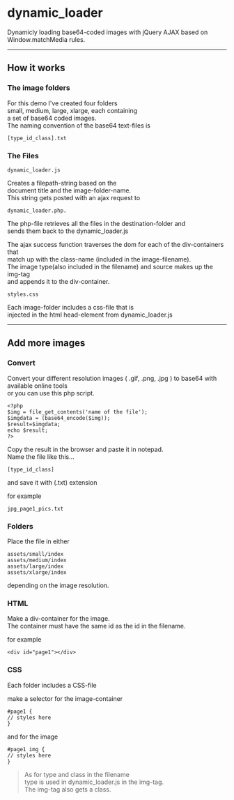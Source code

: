 # dynamic_loader #
Dynamicly loading base64-coded images with jQuery AJAX based on Window.matchMedia rules. 

----------

## How it works ##

### The image folders ###

For this demo I've created four folders  
small, medium, large, xlarge, each containing  
a set of base64 coded images.   
The naming convention of the base64 text-files is

	[type_id_class].txt    

### The Files ###
	
	dynamic_loader.js  
Creates a filepath-string based on the  
document title and the image-folder-name.  
This string gets posted with an ajax request to   
	
	dynamic_loader.php. 
The php-file retrieves all the files in the destination-folder and  
sends them back to the dynamic_loader.js  

The ajax success function traverses the dom for each of the div-containers that  
match up with the class-name (included in the image-filename).    
The image type(also included in the filename) and source makes up the img-tag  
and appends it to the div-container.

	styles.css   
Each image-folder includes a css-file that is    
injected in the html head-element from dynamic_loader.js   
  
----------



## Add more images ##
  
  
    
### Convert ###
    
Convert your different resolution images ( .gif, .png, .jpg ) to base64 with available online tools  
or you can use this php script.

    <?php   
    $img = file_get_contents('name of the file');
    $imgdata = (base64_encode($img));
    $result=$imgdata;
    echo $result; 
    ?>

Copy the result in the browser and paste it in notepad.  
Name the file like this...  

	[type_id_class] 

and save it with (.txt) extension  
        
for example 
	
	jpg_page1_pics.txt
  
  
    
### Folders ###
    
Place the file in either  
 
	assets/small/index  
	assets/medium/index  
	assets/large/index  
	assets/xlarge/index  
  
depending on the image resolution.				 

  
   
### HTML ###
   
Make a div-container for the image.  
The container must have the same id as the id in the filename.      

for example  
	
	<div id="page1"></div> 
  

      
### CSS ###
  
Each folder includes a CSS-file  

make a selector for the image-container    

	#page1 {
	// styles here
	}

and for the image    

	#page1 img {
    // styles here
    }  



> As for type and class in the filename  
> type is used in dynamic_loader.js in the img-tag.      
> The img-tag also gets a class.     
